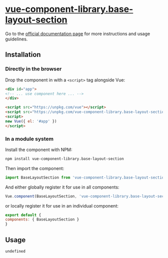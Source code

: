 # [vue-component-library.base-layout-section](https://www.vuecomponentlibrary.com/components/base-layout-section.html)

Go to the [official documentation page](https://www.vuecomponentlibrary.com/components/base-layout-section.html) for more instructions and usage guidelines.

## Installation

### Directly in the browser

Drop the component in with a `<script>` tag alongside Vue:

```html
<div id="app">
<!-- ... use component here ... -->
</div>

<script src="https://unpkg.com/vue"></script>
<script src="https://unpkg.com/vue-component-library.base-layout-section"></script>
<script>
new Vue({ el: '#app' })
</script>
```

### In a module system

Install the component with NPM:

```bash
npm install vue-component-library.base-layout-section
```

Then import the component:

```js
import BaseLayoutSection from 'vue-component-library.base-layout-section'
```

And either globally register it for use in all components:

```js
Vue.component(BaseLayoutSection, 'vue-component-library.base-layout-section')
```

or locally register it for use in an individual component:

```js
export default {
components: { BaseLayoutSection }
}
```

## Usage

```html
undefined
```
